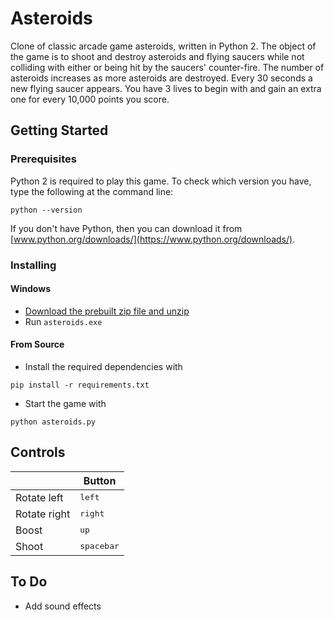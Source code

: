 
# Asteroids

Clone of classic arcade game asteroids, written in Python 2. The object of the game is to shoot and destroy asteroids and flying saucers while not colliding with either or being hit by the saucers' counter-fire. The number of asteroids increases as more asteroids are destroyed. Every 30 seconds a new flying saucer appears. You have 3 lives to begin with and gain an extra one for every 10,000 points you score.

## Getting Started

### Prerequisites

Python 2 is required to play this game. To check which version you have, type the following at the command line:
```
python --version
```
If you don't have Python, then you can download it from [www.python.org/downloads/](https://www.python.org/downloads/).

### Installing

#### Windows
- [Download the prebuilt zip file and unzip](https://github.com/marcuscaisey/Asteroids/releases/latest)
- Run `asteroids.exe`

#### From Source
- Install the required dependencies with
```
pip install -r requirements.txt
```
- Start the game with
```
python asteroids.py
```

## Controls

|            |Button             |
|------------|-------------------|
|Rotate left |<kbd>left</kbd>    |
|Rotate right|<kbd>right</kbd>   |
|Boost       |<kbd>up</kbd>      |
|Shoot       |<kbd>spacebar</kbd>|

## To Do

- Add sound effects
